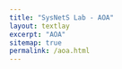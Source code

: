 ```yaml
---
title: "SysNetS Lab - AOA"
layout: textlay
excerpt: "AOA"
sitemap: true
permalink: /aoa.html
---
```


